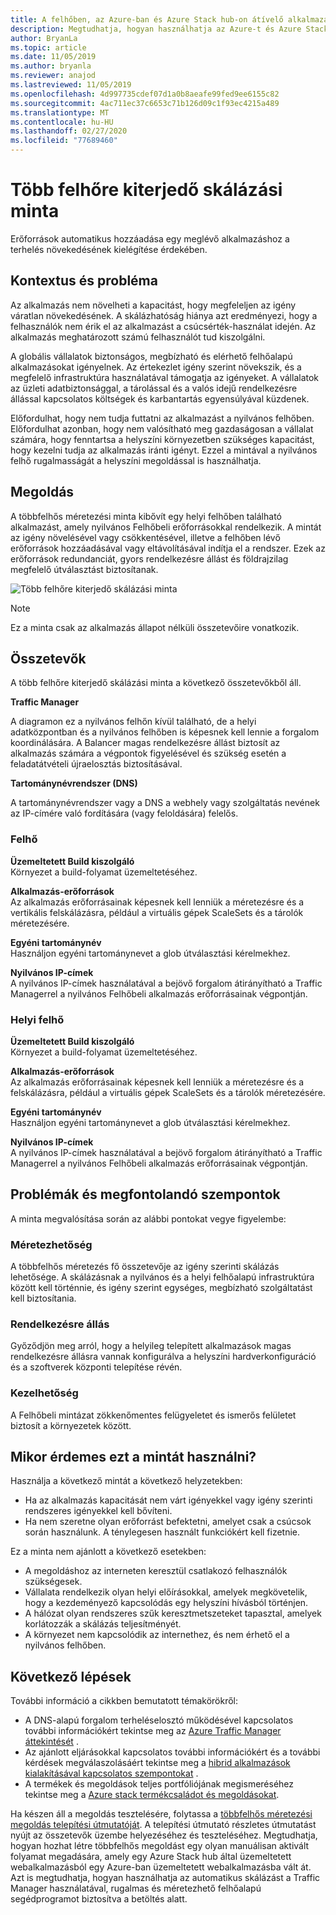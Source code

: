 ```yaml
---
title: A felhőben, az Azure-ban és Azure Stack hub-on átívelő alkalmazások létrehozásának mintája.
description: Megtudhatja, hogyan használhatja az Azure-t és Azure Stack hub-t egy skálázható, Felhőbeli alkalmazások létrehozásához.
author: BryanLa
ms.topic: article
ms.date: 11/05/2019
ms.author: bryanla
ms.reviewer: anajod
ms.lastreviewed: 11/05/2019
ms.openlocfilehash: 4d997735cdef07d1a0b8aeafe99fed9ee6155c82
ms.sourcegitcommit: 4ac711ec37c6653c71b126d09c1f93ec4215a489
ms.translationtype: MT
ms.contentlocale: hu-HU
ms.lasthandoff: 02/27/2020
ms.locfileid: "77689460"
---
```

# <a name="cross-cloud-scaling-pattern"></a>Több felhőre kiterjedő skálázási minta

Erőforrások automatikus hozzáadása egy meglévő alkalmazáshoz a terhelés növekedésének kielégítése érdekében.

## <a name="context-and-problem"></a>Kontextus és probléma

Az alkalmazás nem növelheti a kapacitást, hogy megfeleljen az igény váratlan növekedésének. A skálázhatóság hiánya azt eredményezi, hogy a felhasználók nem érik el az alkalmazást a csúcsérték-használat idején. Az alkalmazás meghatározott számú felhasználót tud kiszolgálni.

A globális vállalatok biztonságos, megbízható és elérhető felhőalapú alkalmazásokat igényelnek. Az értekezlet igény szerint növekszik, és a megfelelő infrastruktúra használatával támogatja az igényeket. A vállalatok az üzleti adatbiztonsággal, a tárolással és a valós idejű rendelkezésre állással kapcsolatos költségek és karbantartás egyensúlyával küzdenek.

Előfordulhat, hogy nem tudja futtatni az alkalmazást a nyilvános felhőben. Előfordulhat azonban, hogy nem valósítható meg gazdaságosan a vállalat számára, hogy fenntartsa a helyszíni környezetben szükséges kapacitást, hogy kezelni tudja az alkalmazás iránti igényt. Ezzel a mintával a nyilvános felhő rugalmasságát a helyszíni megoldással is használhatja.

## <a name="solution"></a>Megoldás

A többfelhős méretezési minta kibővít egy helyi felhőben található alkalmazást, amely nyilvános Felhőbeli erőforrásokkal rendelkezik. A mintát az igény növelésével vagy csökkentésével, illetve a felhőben lévő erőforrások hozzáadásával vagy eltávolításával indítja el a rendszer. Ezek az erőforrások redundanciát, gyors rendelkezésre állást és földrajzilag megfelelő útválasztást biztosítanak.

![Több felhőre kiterjedő skálázási minta](media/pattern-cross-cloud-scale/cross-cloud-scaling.png)

> [!NOTE]
> Ez a minta csak az alkalmazás állapot nélküli összetevőire vonatkozik.

## <a name="components"></a>Összetevők

A több felhőre kiterjedő skálázási minta a következő összetevőkből áll.

**Traffic Manager**  

A diagramon ez a nyilvános felhőn kívül található, de a helyi adatközpontban és a nyilvános felhőben is képesnek kell lennie a forgalom koordinálására. A Balancer magas rendelkezésre állást biztosít az alkalmazás számára a végpontok figyelésével és szükség esetén a feladatátvételi újraelosztás biztosításával.

**Tartománynévrendszer (DNS)**  

A tartománynévrendszer vagy a DNS a webhely vagy szolgáltatás nevének az IP-címére való fordítására (vagy feloldására) felelős.

### <a name="cloud"></a>Felhő

**Üzemeltetett Build kiszolgáló**  
Környezet a build-folyamat üzemeltetéséhez.

**Alkalmazás-erőforrások**  
Az alkalmazás erőforrásainak képesnek kell lenniük a méretezésre és a vertikális felskálázásra, például a virtuális gépek ScaleSets és a tárolók méretezésére.

**Egyéni tartománynév**  
Használjon egyéni tartománynevet a glob útválasztási kérelmekhez.

**Nyilvános IP-címek**  
A nyilvános IP-címek használatával a bejövő forgalom átirányítható a Traffic Managerrel a nyilvános Felhőbeli alkalmazás erőforrásainak végpontján.  

### <a name="local-cloud"></a>Helyi felhő

**Üzemeltetett Build kiszolgáló**  
Környezet a build-folyamat üzemeltetéséhez.

**Alkalmazás-erőforrások**  
Az alkalmazás erőforrásainak képesnek kell lenniük a méretezésre és a felskálázásra, például a virtuális gépek ScaleSets és a tárolók méretezésére.

**Egyéni tartománynév**  
Használjon egyéni tartománynevet a glob útválasztási kérelmekhez.

**Nyilvános IP-címek**  
A nyilvános IP-címek használatával a bejövő forgalom átirányítható a Traffic Managerrel a nyilvános Felhőbeli alkalmazás erőforrásainak végpontján. 

## <a name="issues-and-considerations"></a>Problémák és megfontolandó szempontok

A minta megvalósítása során az alábbi pontokat vegye figyelembe:

### <a name="scalability"></a>Méretezhetőség

A többfelhős méretezés fő összetevője az igény szerinti skálázás lehetősége. A skálázásnak a nyilvános és a helyi felhőalapú infrastruktúra között kell történnie, és igény szerint egységes, megbízható szolgáltatást kell biztosítania.

### <a name="availability"></a>Rendelkezésre állás

Győződjön meg arról, hogy a helyileg telepített alkalmazások magas rendelkezésre állásra vannak konfigurálva a helyszíni hardverkonfiguráció és a szoftverek központi telepítése révén.

### <a name="manageability"></a>Kezelhetőség

A Felhőbeli mintázat zökkenőmentes felügyeletet és ismerős felületet biztosít a környezetek között.

## <a name="when-to-use-this-pattern"></a>Mikor érdemes ezt a mintát használni?

Használja a következő mintát a következő helyzetekben:

- Ha az alkalmazás kapacitását nem várt igényekkel vagy igény szerinti rendszeres igényekkel kell bővíteni.
- Ha nem szeretne olyan erőforrást befektetni, amelyet csak a csúcsok során használunk. A ténylegesen használt funkciókért kell fizetnie.

Ez a minta nem ajánlott a következő esetekben:

- A megoldáshoz az interneten keresztül csatlakozó felhasználók szükségesek.
- Vállalata rendelkezik olyan helyi előírásokkal, amelyek megkövetelik, hogy a kezdeményező kapcsolódás egy helyszíni hívásból történjen.
- A hálózat olyan rendszeres szűk keresztmetszeteket tapasztal, amelyek korlátozzák a skálázás teljesítményét.
- A környezet nem kapcsolódik az internethez, és nem érhető el a nyilvános felhőben.

## <a name="next-steps"></a>Következő lépések

További információ a cikkben bemutatott témakörökről:
- A DNS-alapú forgalom terheléselosztó működésével kapcsolatos további információkért tekintse meg az [Azure Traffic Manager áttekintését](/azure/traffic-manager/traffic-manager-overview) .
- Az ajánlott eljárásokkal kapcsolatos további információkért és a további kérdések megválaszolásáért tekintse meg a [hibrid alkalmazások kialakításával kapcsolatos szempontokat](overview-app-design-considerations.md) .
- A termékek és megoldások teljes portfóliójának megismeréséhez tekintse meg a [Azure stack termékcsaládot és megoldásokat](/azure-stack).

Ha készen áll a megoldás tesztelésére, folytassa a [többfelhős méretezési megoldás telepítési útmutatóját](solution-deployment-guide-cross-cloud-scaling.md). A telepítési útmutató részletes útmutatást nyújt az összetevők üzembe helyezéséhez és teszteléséhez. Megtudhatja, hogyan hozhat létre többfelhős megoldást egy olyan manuálisan aktivált folyamat megadására, amely egy Azure Stack hub által üzemeltetett webalkalmazásból egy Azure-ban üzemeltetett webalkalmazásba vált át. Azt is megtudhatja, hogyan használhatja az automatikus skálázást a Traffic Manager használatával, rugalmas és méretezhető felhőalapú segédprogramot biztosítva a betöltés alatt.
